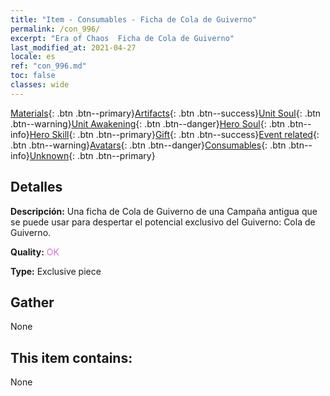 ```yaml
---
title: "Item - Consumables - Ficha de Cola de Guiverno"
permalink: /con_996/
excerpt: "Era of Chaos  Ficha de Cola de Guiverno"
last_modified_at: 2021-04-27
locale: es
ref: "con_996.md"
toc: false
classes: wide
---
```

 [Materials](/ItemsES/){: .btn .btn--primary}[Artifacts](/ItemsES/Artifacts/){: .btn .btn--success}[Unit Soul](/ItemsES/UnitSoul/){: .btn .btn--warning}[Unit Awakening](/ItemsES/UnitAwakening/){: .btn .btn--danger}[Hero Soul](/ItemsES/HeroSoul/){: .btn .btn--info}[Hero Skill](/ItemsES/HeroSkill/){: .btn .btn--primary}[Gift](/ItemsES/Gift/){: .btn .btn--success}[Event related](/ItemsES/Events/){: .btn .btn--warning}[Avatars](/ItemsES/Avatars/){: .btn .btn--danger}[Consumables](/ItemsES/Consumables/){: .btn .btn--info}[Unknown](/ItemsES/Unknown/){: .btn .btn--primary}

## Detalles
 **Descripción:** Una ficha de Cola de Guiverno de una Campaña antigua que se puede usar para despertar el potencial exclusivo del Guiverno: Cola de Guiverno.

 **Quality:** <span style="color: #DA70D6">OK</span>

 **Type:** Exclusive piece

## Gather

  None

## This item contains:

  None

